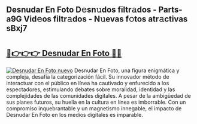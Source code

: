 ## Desnudar En Foto D𝚎sn𝚞dos filtr𝚊dos - Parts-a9G Vid𝚎os filtr𝚊dos - N𝚞evas f𝚘tos atr𝚊ctivas sBxj7

# <h2><a href="http://mb0ccv.tromn.icu/?c=Desnudar+En+Foto">🔗👉👉👉 Desnudar En Foto 🔗🔗</a></h2>

[![Desnudar En Foto nuevo](https://i.imgur.com/pEAQMta.gif)](http://mb0ccv.tromn.icu/?c=Desnudar+En+Foto)
Desnudar En Foto, una figura enigmática y compleja, desafía la categorización fácil. Su innovador método de interactuar con el público en línea ha cautivado y enfurecido a los espectadores, estimulando debates sobre moralidad, identidad y las complejidades de las comunidades digitales. A pesar de la ambigüedad de sus planes futuros, su huella en la cultura en línea es imborrable. Con un compromiso inquebrantable y un magnetismo innegable, el impacto de Desnudar En Foto en los medios digitales es imparable.
